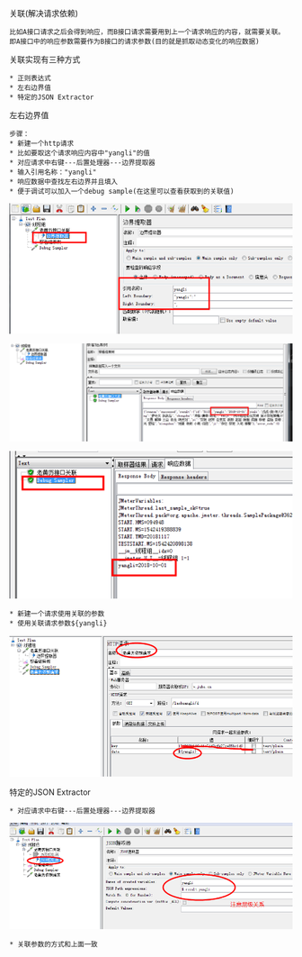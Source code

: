 关联(解决请求依赖)

    比如A接口请求之后会得到响应，而B接口请求需要用到上一个请求响应的内容，就需要关联。
    即A接口中的响应参数需要作为B接口的请求参数(目的就是抓取动态变化的响应数据)
    
关联实现有三种方式

    * 正则表达式
    * 左右边界值
    * 特定的JSON Extractor
    
左右边界值

    步骤：
    * 新建一个http请求
    * 比如要取这个请求响应内容中"yangli"的值
    * 对应请求中右键---后置处理器---边界提取器
    * 输入引用名称："yangli"
    * 响应数据中查找左右边界并且填入
    * 便于调试可以加入一个debug sample(在这里可以查看获取到的关联值)
    
![jmeter](../picture/jmeter31.png)

![jmeter](../picture/jmeter32.png)

![jmeter](../picture/jmeter33.png)

    * 新建一个请求使用关联的参数
    * 使用关联请求参数${yangli}
    
![jmeter](../picture/jmeter34.png)

特定的JSON Extractor

    * 对应请求中右键---后置处理器---边界提取器
 
![jmeter](../picture/jmeter35.png)   

    * 关联参数的方式和上面一致
